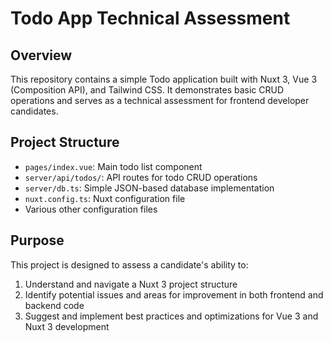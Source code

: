 # Todo App Technical Assessment

## Overview

This repository contains a simple Todo application built with Nuxt 3, Vue 3 (Composition API), and Tailwind CSS. It demonstrates basic CRUD operations and serves as a technical assessment for frontend developer candidates.

## Project Structure

- `pages/index.vue`: Main todo list component
- `server/api/todos/`: API routes for todo CRUD operations
- `server/db.ts`: Simple JSON-based database implementation
- `nuxt.config.ts`: Nuxt configuration file
- Various other configuration files

## Purpose

This project is designed to assess a candidate's ability to:

1. Understand and navigate a Nuxt 3 project structure
2. Identify potential issues and areas for improvement in both frontend and backend code
3. Suggest and implement best practices and optimizations for Vue 3 and Nuxt 3 development
